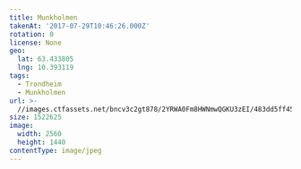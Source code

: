 ```yaml
---
title: Munkholmen
takenAt: '2017-07-29T10:46:26.000Z'
rotation: 0
license: None
geo:
  lat: 63.433805
  lng: 10.393119
tags:
  - Trondheim
  - Munkholmen
url: >-
  //images.ctfassets.net/bncv3c2gt878/2YRWA0Fm8HWNmwQGKU3zEI/483dd5ff45de0d6b5f2d247954203554/munkholmen_36111701231_o
size: 1522625
image:
  width: 2560
  height: 1440
contentType: image/jpeg
---
```


